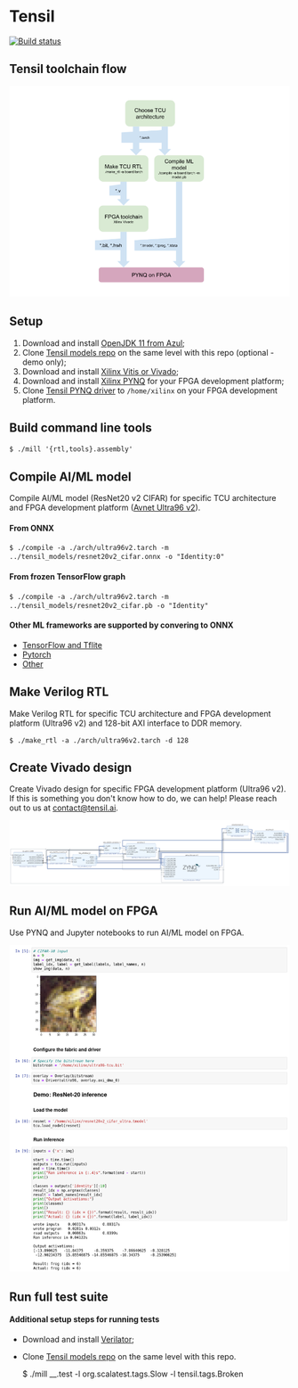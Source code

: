 Tensil
==========================

[![Build status](https://badge.buildkite.com/e44156260ed9775ea72699e45cb394526ea7db24b09c4059aa.svg?branch=master)](https://buildkite.com/tensil/build)

## Tensil toolchain flow

![Flow](/doc/flow.png)

## Setup

1. Download and install [OpenJDK 11 from Azul](https://www.azul.com/downloads/?version=java-11-lts&package=jdk);
2. Clone [Tensil models repo](https://github.com/tensil-ai/tensil_models) on the same level with this repo (optional - demo only);
3. Download and install [Xilinx Vitis or Vivado](https://www.xilinx.com/support/download.html);
4. Download and install [Xilinx PYNQ](http://www.pynq.io/board.html) for your FPGA development platform;
5. Clone [Tensil PYNQ driver](https://github.com/tensil-ai/tensil_drivers) to `/home/xilinx` on your FPGA development platform.

## Build command line tools

    $ ./mill '{rtl,tools}.assembly'

## Compile AI/ML model

Compile AI/ML model (ResNet20 v2 CIFAR) for specific TCU architecture and FPGA development platform ([Avnet Ultra96 v2](https://www.avnet.com/wps/portal/us/products/avnet-boards/avnet-board-families/ultra96-v2/)).

#### From ONNX

    $ ./compile -a ./arch/ultra96v2.tarch -m ../tensil_models/resnet20v2_cifar.onnx -o "Identity:0"

#### From frozen TensorFlow graph

    $ ./compile -a ./arch/ultra96v2.tarch -m ../tensil_models/resnet20v2_cifar.pb -o "Identity"

#### Other ML frameworks are supported by convering to ONNX

- [TensorFlow and Tflite](https://github.com/onnx/tensorflow-onnx/blob/master/README.md)
- [Pytorch](https://pytorch.org/docs/stable/onnx.html)
- [Other](https://onnx.ai/supported-tools.html)


## Make Verilog RTL

Make Verilog RTL for specific TCU architecture and FPGA development platform (Ultra96 v2) and 128-bit AXI interface to DDR memory.

    $ ./make_rtl -a ./arch/ultra96v2.tarch -d 128

## Create Vivado design

Create Vivado design for specific FPGA development platform (Ultra96 v2). If this is something you don't know how to do, we can help! Please reach out to us at [contact@tensil.ai](mailto:contact@tensil.ai).

![Ultra96 v2 design](/doc/ultra96v2_design.png)

## Run AI/ML model on FPGA

Use PYNQ and Jupyter notebooks to run AI/ML model on FPGA.

![Resnet on PYNQ](/doc/resnet20_on_pynq.png)

## Run full test suite

#### Additional setup steps for running tests

- Download and install [Verilator](https://verilator.org/guide/latest/install.html);
- Clone [Tensil models repo](https://github.com/tensil-ai/tensil_models) on the same level with this repo.

    $ ./mill __.test -l org.scalatest.tags.Slow -l tensil.tags.Broken